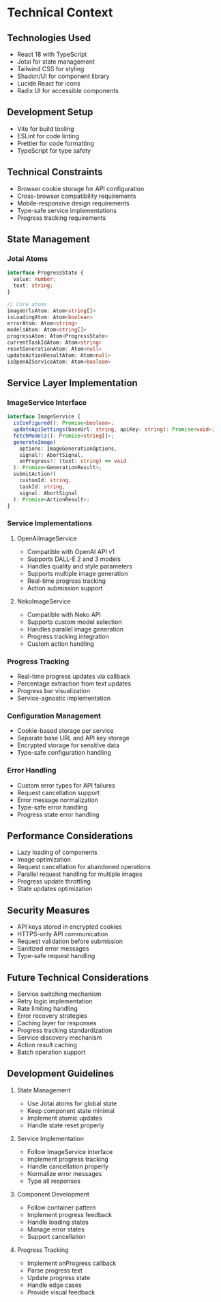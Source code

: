 # Technical Context

## Technologies Used
- React 18 with TypeScript
- Jotai for state management
- Tailwind CSS for styling
- Shadcn/UI for component library
- Lucide React for icons
- Radix UI for accessible components

## Development Setup
- Vite for build tooling
- ESLint for code linting
- Prettier for code formatting
- TypeScript for type safety

## Technical Constraints
- Browser cookie storage for API configuration
- Cross-browser compatibility requirements
- Mobile-responsive design requirements
- Type-safe service implementations
- Progress tracking requirements

## State Management
### Jotai Atoms
```typescript
interface ProgressState {
  value: number;
  text: string;
}

// Core atoms
imageUrlsAtom: Atom<string[]>
isLoadingAtom: Atom<boolean>
errorAtom: Atom<string>
modelsAtom: Atom<string[]>
progressAtom: Atom<ProgressState>
currentTaskIdAtom: Atom<string>
resetGenerationAtom: Atom<null>
updateActionResultAtom: Atom<null>
isOpenAIServiceAtom: Atom<boolean>
```

## Service Layer Implementation
### ImageService Interface
```typescript
interface ImageService {
  isConfigured(): Promise<boolean>;
  updateApiSettings(baseUrl: string, apiKey: string): Promise<void>;
  fetchModels(): Promise<string[]>;
  generateImage(
    options: ImageGenerationOptions, 
    signal?: AbortSignal,
    onProgress?: (text: string) => void
  ): Promise<GenerationResult>;
  submitAction?(
    customId: string,
    taskId: string,
    signal: AbortSignal
  ): Promise<ActionResult>;
}
```

### Service Implementations
1. OpenAiImageService
   - Compatible with OpenAI API v1
   - Supports DALL-E 2 and 3 models
   - Handles quality and style parameters
   - Supports multiple image generation
   - Real-time progress tracking
   - Action submission support

2. NekoImageService
   - Compatible with Neko API
   - Supports custom model selection
   - Handles parallel image generation
   - Progress tracking integration
   - Custom action handling

### Progress Tracking
- Real-time progress updates via callback
- Percentage extraction from text updates
- Progress bar visualization
- Service-agnostic implementation

### Configuration Management
- Cookie-based storage per service
- Separate base URL and API key storage
- Encrypted storage for sensitive data
- Type-safe configuration handling

### Error Handling
- Custom error types for API failures
- Request cancellation support
- Error message normalization
- Type-safe error handling
- Progress state error handling

## Performance Considerations
- Lazy loading of components
- Image optimization
- Request cancellation for abandoned operations
- Parallel request handling for multiple images
- Progress update throttling
- State updates optimization

## Security Measures
- API keys stored in encrypted cookies
- HTTPS-only API communication
- Request validation before submission
- Sanitized error messages
- Type-safe request handling

## Future Technical Considerations
- Service switching mechanism
- Retry logic implementation
- Rate limiting handling
- Error recovery strategies
- Caching layer for responses
- Progress tracking standardization
- Service discovery mechanism
- Action result caching
- Batch operation support

## Development Guidelines
1. State Management
   - Use Jotai atoms for global state
   - Keep component state minimal
   - Implement atomic updates
   - Handle state reset properly

2. Service Implementation
   - Follow ImageService interface
   - Implement progress tracking
   - Handle cancellation properly
   - Normalize error messages
   - Type all responses

3. Component Development
   - Follow container pattern
   - Implement progress feedback
   - Handle loading states
   - Manage error states
   - Support cancellation

4. Progress Tracking
   - Implement onProgress callback
   - Parse progress text
   - Update progress state
   - Handle edge cases
   - Provide visual feedback